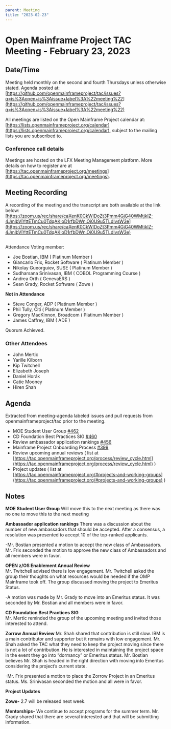 ```yaml
---
parent: Meeting
title: "2023-02-23"
---
```



# **Open Mainframe Project TAC Meeting - February 23, 2023**


## Date/Time 
Meeting held monthly on the second and fourth Thursdays unless otherwise stated. Agenda posted at: [https://github.com/openmainframeproject/tac/issues?q=is%3Aopen+is%3Aissue+label%3A%22meeting%22](https://github.com/openmainframeproject/tac/issues?q=is%3Aopen+is%3Aissue+label%3A%22meeting%22)

All meetings are listed on the Open Mainframe Project calendar at: [https://lists.openmainframeproject.org/calendar](https://lists.openmainframeproject.org/calendar), subject to the mailing lists you are subscribed to.


### Conference call details 
Meetings are hosted on the LFX Meeting Management platform. More details on how to register are at [https://tac.openmainframeproject.org/meetings](https://tac.openmainframeproject.org/meetings).


## Meeting Recording 
A recording of the meeting and the transcript are both available at the link below: 
[https://zoom.us/rec/share/caXenK0CkWIDoZt3Pmm4GjG40WMtjkIZ-4JmlbVlYttETmCu0TdqAKloD1rfbDWn.Oi0U9u5TLdIvsW3e](https://zoom.us/rec/share/caXenK0CkWIDoZt3Pmm4GjG40WMtjkIZ-4JmlbVlYttETmCu0TdqAKloD1rfbDWn.Oi0U9u5TLdIvsW3e)


##  
Attendance 
Voting member:



*  Joe Bostian, IBM ( Platinum Member )
*  Giancarlo Frix, Rocket Software ( Platinum Member )
*  Nikolay Gueorguiev, SUSE ( Platinum Member )
*  Sudharsana Srinivasan, IBM ( COBOL Programming Course )
*  Andrea Orth ( GenevaERS )
*  Sean Grady, Rocket Software ( Zowe )

**Not in Attendance**



*  Steve Conger, ADP ( Platinum Member )
*  Phil Tully, Citi ( Platinum Member )
*  Gregory MacKinnon, Broadcom ( Platinum Member )
*  James Caffrey, IBM ( ADE )

Quorum Achieved.


### Other Attendees 




* John Mertic
* Yarille Kilborn
* Kip Twitchell
* Elizabeth Joseph
* Daniel Horák
* Catie Mooney
* Hiren Shah 



## **Agenda**

Extracted from meeting-agenda labeled issues and pull requests from openmainframeproject/tac prior to the meeting.



* MOE Student User Group [#462](https://github.com/openmainframeproject/tac/issues/462)
* CD Foundation Best Practices SIG [#460](https://github.com/openmainframeproject/tac/issues/460)
* Review ambassador application rankings [#456](https://github.com/openmainframeproject/tac/issues/456)
* Mainframe Project Onboarding Process [#399](https://github.com/openmainframeproject/tac/issues/399)
* Review upcoming annual reviews ( list at [https://tac.openmainframeproject.org/process/review_cycle.html](https://tac.openmainframeproject.org/process/review_cycle.html) )
* Project updates ( list at [https://tac.openmainframeproject.org/#projects-and-working-groups](https://tac.openmainframeproject.org/#projects-and-working-groups) )





## **Notes**

**MOE Student User Group** 
Will move this to the next meeting as there was no one to move this to the next meeting

**Ambassador application rankings** 
There was a discussion about the number of new ambassadors that should be accepted. After a consensus, a resolution was presented to accept 10 of the top-ranked applicants. 

-Mr. Bostian presented a motion to accept the new class of Ambassadors. Mr. Frix seconded the motion to approve the new class of Ambassadors and all members were in favor.

**OPEN z/OS Enablement Annual Review**  
Mr. Twitchell advised there is low engagement. Mr. Twitchell asked the group their thoughts on what resources would be needed if the OMP Mainframe took off. The group discussed moving the project to Emeritus Status.

-A motion was made by Mr. Grady to move into an Emeritus status. It was seconded by Mr. Bostian and all members were in favor.

**CD Foundation Best Practices SIG**  
Mr. Mertic reminded the group of the upcoming meeting and invited those interested to attend. 
 
**Zorrow Annual Review** 
Mr. Shah shared that contribution is still slow. IBM is a main contributor and supporter but it remains with low engagement. Mr. Shah asked the TAC what they need to keep the project moving since there is not a lot of contribution. He is interested in maintaining the project space in the event they go into “dormancy” or Emeritus status. Mr. Bostian believes Mr. Shah is headed in the right direction with moving into Emeritus considering the project’s current state.

-Mr. Frix presented a motion to place the Zorrow Project in an Emeritus status. Ms. Srinivasan seconded the motion and all were in favor. 
 



**Project Updates**


**Zowe-** 2.7 will be released next week.  


**Mentorships-** We continue to accept programs for the summer term. Mr. Grady shared that there are several interested and that will be submitting information. 
